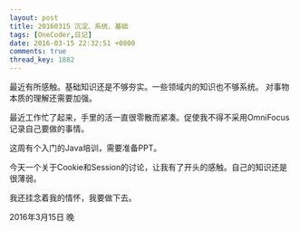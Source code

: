 ```yaml
---
layout: post
title: 20160315 沉淀、系统、基础
tags: [OneCoder,日记]
date: 2016-03-15 22:32:51 +0800
comments: true
thread_key: 1882
---
```


最近有所感触。基础知识还是不够夯实。一些领域内的知识也不够系统。
对事物本质的理解还需要加强。

最近工作忙了起来，手里的活一直很零散而紧凑。促使我不得不采用OmniFocus记录自己要做的事情。

这周有个入门的Java培训，需要准备PPT。

今天一个关于Cookie和Session的讨论，让我有了开头的感触。自己的知识还是很薄弱。

我还挂念着我的情怀，我要做下去。

2016年3月15日 晚